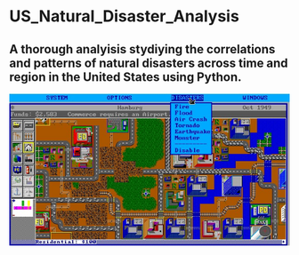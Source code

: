 # US_Natural_Disaster_Analysis
 
 ## A thorough analyisis stydiying the correlations and patterns of natural disasters across time and region in the United States using Python.
 
![](Images/simcity_pic.jpg)

#### 
